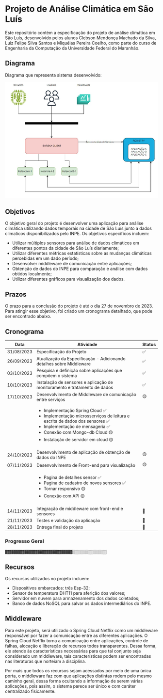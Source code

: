 # Projeto de Análise Climática em São Luís

Este repositório contém a especificação do projeto de análise climática em São Luís, desenvolvido pelos alunos Clebson Mendonça Machado da Silva, Luiz Felipe Silva Santos e Miquéias Pereira Coelho, como parte do curso de Engenharia da Computação da Universidade Federal do Maranhão.

## Diagrama

Diagrama que representa sistema desenvolvido:

![Local Image](assets/img/diagrama_do_sistema.jpeg)

## Objetivos

O objetivo geral do projeto é desenvolver uma aplicação para análise climática utilizando dados temporais na cidade de São Luís junto a dados climaticos disponibilizados pelo INPE. Os objetivos específicos incluem:

- Utilizar múltiplos sensores para análise de dados climáticos em diferentes pontos da cidade de São Luís diariamente;
- Utilizar diferentes métricas estatísticas sobre as mudanças climáticas percebidas em um dado período;
- Desenvolver middleware de comunicação entre aplicações;
- Obtenção de dados do INPE para comparação e análise com dados obtidos localmente;
- Utilizar diferentes gráficos para visualização dos dados.

## Prazos

O prazo para a conclusão do projeto é até o dia 27 de novembro de 2023. Para atingir esse objetivo, foi criado um cronograma detalhado, que pode ser encontrado abaixo.

## Cronograma

| Data       | Atividade                                                                                                                                                                                                                                                  | Status |
| ---------- | ---------------------------------------------------------------------------------------------------------------------------------------------------------------------------------------------------------------------------------------------------------- | ------ |
| 31/08/2023 | Especificação do Projeto                                                                                                                                                                                                                                   | ✅     |
| 26/09/2023 | Atualização da Especificação - Adicionando detalhes sobre Middleware                                                                                                                                                                                       | ✅     |
| 03/10/2023 | Pesquisa e definição sobre aplicações que compõem o sistema                                                                                                                                                                                                | ✅     |
| 10/10/2023 | Instalação de sensores e aplicação de monitoramento e tratamento de dados                                                                                                                                                                                  | ✅     |
| 17/10/2023 | Desenvolvimento de Middleware de comunicação entre serviços                                                                                                                                                                                                | 🟡     |
|            | <ul><li>Implementação Spring Cloud ✅</li><li>Implementação microsserviços de leitura e escrita de dados dos sensores ✅</li><li>Implementação de mensageria ✅</li><li>Conexão com Mongo-db Cloud 🟡</li><li>Instalação de servidor em cloud 🟡</li></ul> |        |
| 24/10/2023 | Desenvolvimento de aplicação de obtenção de dados do INPE                                                                                                                                                                                                  | 🟡     |
| 07/11/2023 | Desenvolvimento de Front-end para visualização                                                                                                                                                                                                             | 🟡     |
|            | <ul><li>Pagina de detalhes sensor ✅</li><li>Pagina de cadastro de novos sensores ✅</li><li>Tornar responsivo 🟡</li><li>Conexão com API 🟡</li></ul> |        |
| 14/11/2023 | Integração de middleware com front-end e sensores                                                                                                                                                                                                             | 🔲     |
| 21/11/2023 | Testes e validação da aplicação                                                                                                                                                                                                                            | 🔲     |
| 28/11/2023 | Entrega final do projeto                                                                                                                                                                                                                                   | 🔲     |

### Progresso Geral

`▓▓▓▓▓▓▓▓▓▓▓▓▓▓▓▓▓▓▓▓▓▓▓▓▓▓▓▓▓▓▓░░░░░░░░░░░░░░░░`

## Recursos

Os recursos utilizados no projeto incluem:

- Dispositivos embarcados: três Esp-32;
- Sensor de temperatura DHT11 para aferição dos valores;
- Servidor em nuvem para armazenamento dos dados coletados;
- Banco de dados NoSQL para salvar os dados intermediários do INPE.

## Middleware

Para este projeto, será utilizado o Spring Cloud Netflix como um middleware responsável por fazer a comunicação entre as diferentes aplicações. O Spring Cloud Netflix torna a comunicação entre aplicações, controle de falhas, alocação e liberação de recursos todos transparentes. Dessa forma, ele atende às características necessárias para que tal conjunto seja considerado um middleware, tais características podem ser encontradas nas literaturas que norteiam a disciplina.

Por mais que todos os recursos sejam acessados por meio de uma única porta, o middleware faz com que aplicações distintas rodem pelo mesmo caminho geral, dessa forma ocultando a informação de serem várias aplicações, pois assim, o sistema parece ser único e com caráter centralizado fisicamente.
